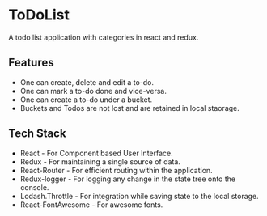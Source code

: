 # ToDoList
A todo list application with categories in react and redux.

## Features
* One can create, delete and edit a to-do.
* One can mark a to-do done and vice-versa.
* One can create a to-do under a bucket.
* Buckets and Todos are not lost and are retained in local staorage.

## Tech Stack
* React - For Component based User Interface.
* Redux - For maintaining a single source of data.
* React-Router - For efficient routing within the application.
* Redux-logger - For logging any change in the state tree onto the console.
* Lodash.Throttle - For integration while saving state to the local storage.
* React-FontAwesome - For awesome fonts.
